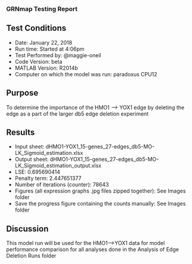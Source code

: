 ### GRNmap Testing Report
## Test Conditions

* Date: January 22, 2018
* Run time: Started at 4:06pm
* Test Performed by: @maggie-oneil
* Code Version: beta
* MATLAB Version: R2014b
* Computer on which the model was run: paradoxus CPU12

## Purpose
To determine the importance of the HMO1 --> YOX1 edge by deleting the edge as a part of the larger db5 edge deletion experiment

## Results

* Input sheet: dHMO1-YOX1_15-genes_27-edges_db5-MO-LK_Sigmoid_estimation.xlsx
* Output sheet: dHMO1-YOX1_15-genes_27-edges_db5-MO-LK_Sigmoid_estimation_output.xlsx
* LSE: 0.695690414
* Penalty term: 2.447651377
* Number of iterations (counter): 78643
* Figures (all expression graphs .jpg files zipped together): See Images folder
* Save the progress figure containing the counts manually: See Images folder

## Discussion
This model run will be used for the HMO1—>YOX1 data for model performance  comparison for all analyses done in the Analysis of Edge Deletion Runs folder

